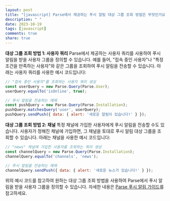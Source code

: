 ```yaml
---
layout: post
title: "[javascript] Parse에서 제공하는 푸시 알림 대상 그룹 조회 방법은 무엇인가요?"
description: " "
date: 2023-10-19
tags: [javascript]
comments: true
share: true
---
```


**대상 그룹 조회 방법 1: 사용자 쿼리**
Parse에서 제공하는 사용자 쿼리를 사용하여 푸시 알림을 받을 사용자 그룹을 정의할 수 있습니다. 예를 들어, "접속 중인 사용자"나 "특정 조건을 만족하는 사용자"와 같은 그룹을 조회하여 푸시 알림을 전송할 수 있습니다. 아래는 사용자 쿼리를 사용한 예시 코드입니다:

```javascript
// "접속 중인 사용자"를 조회하는 사용자 쿼리 생성
const userQuery = new Parse.Query(Parse.User);
userQuery.equalTo('isOnline', true);

// 푸시 알림을 전송하는 예제
const pushQuery = new Parse.Query(Parse.Installation);
pushQuery.matchesQuery('user', userQuery);
pushQuery.sendPush({ data: { alert: '새로운 알림이 있습니다!' } });
```

**대상 그룹 조회 방법 2: 채널**
특정 채널에 가입한 사용자에게 푸시 알림을 전송할 수도 있습니다. 사용자가 정해진 채널에 가입하면, 그 채널을 토대로 푸시 알림 대상 그룹을 조회할 수 있습니다. 아래는 채널을 사용한 예시 코드입니다:

```javascript
// "news" 채널에 가입한 사용자를 조회하는 쿼리 생성
const channelQuery = new Parse.Query(Parse.Installation);
channelQuery.equalTo('channels', 'news');

// 푸시 알림을 전송하는 예제
channelQuery.sendPush({ data: { alert: '새로운 뉴스가 있습니다!' } });
```

위의 예시 코드를 참고하여 원하는 대상 그룹 조회 방법을 사용하여 Parse에서 푸시 알림을 받을 사용자 그룹을 정의할 수 있습니다. 자세한 내용은 [Parse 푸시 알림 가이드](https://docs.parseplatform.org/parse-server/guide/#push-notifications)를 참고하세요.